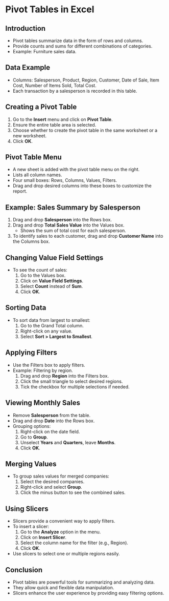 
# Pivot Tables in Excel

## Introduction
- Pivot tables summarize data in the form of rows and columns.
- Provide counts and sums for different combinations of categories.
- Example: Furniture sales data.

## Data Example
- Columns: Salesperson, Product, Region, Customer, Date of Sale, Item Cost, Number of Items Sold, Total Cost.
- Each transaction by a salesperson is recorded in this table.

## Creating a Pivot Table
1. Go to the **Insert** menu and click on **Pivot Table**.
2. Ensure the entire table area is selected.
3. Choose whether to create the pivot table in the same worksheet or a new worksheet.
4. Click **OK**.

## Pivot Table Menu
- A new sheet is added with the pivot table menu on the right.
- Lists all column names.
- Four small boxes: Rows, Columns, Values, Filters.
- Drag and drop desired columns into these boxes to customize the report.

## Example: Sales Summary by Salesperson
1. Drag and drop **Salesperson** into the Rows box.
2. Drag and drop **Total Sales Value** into the Values box.
   - Shows the sum of total cost for each salesperson.
3. To identify sales to each customer, drag and drop **Customer Name** into the Columns box.

## Changing Value Field Settings
- To see the count of sales:
  1. Go to the Values box.
  2. Click on **Value Field Settings**.
  3. Select **Count** instead of **Sum**.
  4. Click **OK**.

## Sorting Data
- To sort data from largest to smallest:
  1. Go to the Grand Total column.
  2. Right-click on any value.
  3. Select **Sort > Largest to Smallest**.

## Applying Filters
- Use the Filters box to apply filters.
- Example: Filtering by region.
  1. Drag and drop **Region** into the Filters box.
  2. Click the small triangle to select desired regions.
  3. Tick the checkbox for multiple selections if needed.

## Viewing Monthly Sales
- Remove **Salesperson** from the table.
- Drag and drop **Date** into the Rows box.
- Grouping options:
  1. Right-click on the date field.
  2. Go to **Group**.
  3. Unselect **Years** and **Quarters**, leave **Months**.
  4. Click **OK**.

## Merging Values
- To group sales values for merged companies:
  1. Select the desired companies.
  2. Right-click and select **Group**.
  3. Click the minus button to see the combined sales.

## Using Slicers
- Slicers provide a convenient way to apply filters.
- To insert a slicer:
  1. Go to the **Analyze** option in the menu.
  2. Click on **Insert Slicer**.
  3. Select the column name for the filter (e.g., Region).
  4. Click **OK**.
- Use slicers to select one or multiple regions easily.

## Conclusion
- Pivot tables are powerful tools for summarizing and analyzing data.
- They allow quick and flexible data manipulation.
- Slicers enhance the user experience by providing easy filtering options.

